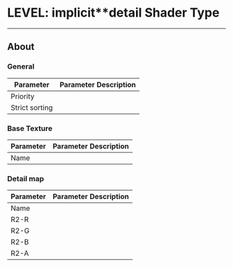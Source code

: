 # LEVEL: implicit**detail Shader Type

___

## About

### General

| Parameter | Parameter Description |
|---|---|
| Priority |  |
| Strict sorting |  |

### Base Texture

| Parameter | Parameter Description |
|---|---|
| Name |  |

### Detail map

| Parameter | Parameter Description |
|---|---|
| Name |  |
| R2-R |  |
| R2-G |  |
| R2-B |  |
| R2-A |  |
